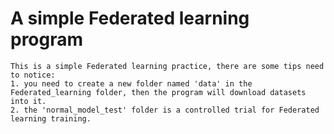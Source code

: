 # A simple Federated learning program
    This is a simple Federated learning practice, there are some tips need to notice:
    1. you need to create a new folder named 'data' in the Federated_learning folder, then the program will download datasets into it.
    2. the 'normal_model_test' folder is a controlled trial for Federated learning training.

